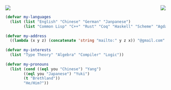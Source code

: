 <img align="right" src="https://github-readme-stats.vercel.app/api/top-langs/?username=brethland&layout=compact" />
<img src="https://github-readme-stats.vercel.app/api?username=brethland&show_icons=true&theme=radical" />


```lisp
(defvar my-languages
  (list (list "English" "Chinese" "German" "Janpanese")
        (list "Common Lisp" "C++" "Rust" "Coq" "Haskell" "Scheme" "Agda")))
        
(defvar my-address
  ((lambda (x y z) (concatenate 'string "mailto:" y z x)) "@gmail.com" "ycy" "1207694344"))
  
(defvar my-interests
  (list "Type Theory" "Algebra" "Compiler" "Logic"))
  
(defvar my-pronouns
  (list (cond ((eql you "Chinese") "Yang")
        ((eql you "Japanese") "Yuki")
        (t "Brethland"))
        "He/Him?"))
```
